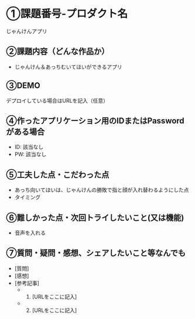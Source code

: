 # ①課題番号-プロダクト名

じゃんけんアプリ

## ②課題内容（どんな作品か）

- じゃんけん＆あっちむいてほいができるアプリ

## ③DEMO

デプロイしている場合はURLを記入（任意）

## ④作ったアプリケーション用のIDまたはPasswordがある場合

- ID: 該当なし
- PW: 該当なし

## ⑤工夫した点・こだわった点

- あっち向いてほいは、じゃんけんの勝敗で指と顔が入れ替わるようにした点
- タイミング

## ⑥難しかった点・次回トライしたいこと(又は機能)

- 音声を入れる

## ⑦質問・疑問・感想、シェアしたいこと等なんでも

- [質問]
- [感想]
- [参考記事]
  - 1. [URLをここに記入]
  - 2. [URLをここに記入]